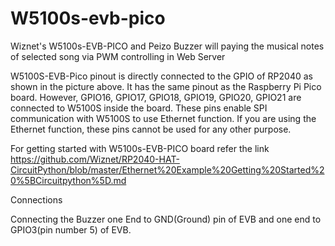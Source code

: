 # W5100s-evb-pico
Wiznet's W5100s-EVB-PICO and Peizo Buzzer will paying the musical notes of selected song via PWM controlling in Web Server

W5100S-EVB-Pico pinout is directly connected to the GPIO of RP2040 as shown in the picture above. It has the same pinout as the Raspberry Pi Pico board. However, GPIO16, GPIO17, GPIO18, GPIO19, GPIO20, GPIO21 are connected to W5100S inside the board. These pins enable SPI communication with W5100S to use Ethernet function. If you are using the Ethernet function, these pins cannot be used for any other purpose.

For getting started with W5100s-EVB-PICO board refer the link 
https://github.com/Wiznet/RP2040-HAT-CircuitPython/blob/master/Ethernet%20Example%20Getting%20Started%20%5BCircuitpython%5D.md

Connections

Connecting the Buzzer one End to GND(Ground) pin of EVB and one end to GPIO3(pin number 5) of EVB.
